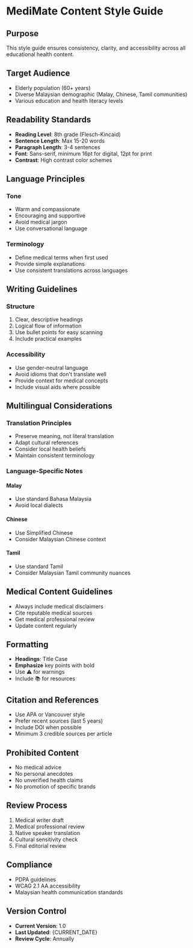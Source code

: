 # MediMate Content Style Guide

## Purpose
This style guide ensures consistency, clarity, and accessibility across all educational health content.

## Target Audience
- Elderly population (60+ years)
- Diverse Malaysian demographic (Malay, Chinese, Tamil communities)
- Various education and health literacy levels

## Readability Standards
- **Reading Level**: 8th grade (Flesch-Kincaid)
- **Sentence Length**: Max 15-20 words
- **Paragraph Length**: 3-4 sentences
- **Font**: Sans-serif, minimum 16pt for digital, 12pt for print
- **Contrast**: High contrast color schemes

## Language Principles
### Tone
- Warm and compassionate
- Encouraging and supportive
- Avoid medical jargon
- Use conversational language

### Terminology
- Define medical terms when first used
- Provide simple explanations
- Use consistent translations across languages

## Writing Guidelines
### Structure
1. Clear, descriptive headings
2. Logical flow of information
3. Use bullet points for easy scanning
4. Include practical examples

### Accessibility
- Use gender-neutral language
- Avoid idioms that don't translate well
- Provide context for medical concepts
- Include visual aids where possible

## Multilingual Considerations
### Translation Principles
- Preserve meaning, not literal translation
- Adapt cultural references
- Consider local health beliefs
- Maintain consistent terminology

### Language-Specific Notes
#### Malay
- Use standard Bahasa Malaysia
- Avoid local dialects

#### Chinese
- Use Simplified Chinese
- Consider Malaysian Chinese context

#### Tamil
- Use standard Tamil
- Consider Malaysian Tamil community nuances

## Medical Content Guidelines
- Always include medical disclaimers
- Cite reputable medical sources
- Get medical professional review
- Update content regularly

## Formatting
- **Headings**: Title Case
- **Emphasize** key points with bold
- Use ⚠️ for warnings
- Include 📚 for resources

## Citation and References
- Use APA or Vancouver style
- Prefer recent sources (last 5 years)
- Include DOI when possible
- Minimum 3 credible sources per article

## Prohibited Content
- No medical advice
- No personal anecdotes
- No unverified health claims
- No promotion of specific brands

## Review Process
1. Medical writer draft
2. Medical professional review
3. Native speaker translation
4. Cultural sensitivity check
5. Final editorial review

## Compliance
- PDPA guidelines
- WCAG 2.1 AA accessibility
- Malaysian health communication standards

## Version Control
- **Current Version**: 1.0
- **Last Updated**: {CURRENT_DATE}
- **Review Cycle**: Annually